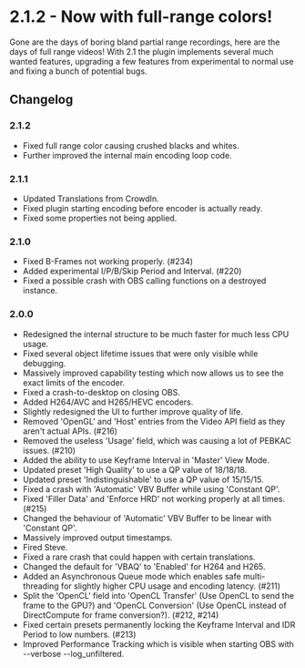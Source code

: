 # 2.1.2 - Now with full-range colors!
Gone are the days of boring bland partial range recordings, here are the days of full range videos! With 2.1 the plugin implements several much wanted features, upgrading a few features from experimental to normal use and fixing a bunch of potential bugs.

## Changelog
### 2.1.2
* Fixed full range color causing crushed blacks and whites.
* Further improved the internal main encoding loop code.

### 2.1.1
* Updated Translations from CrowdIn.
* Fixed plugin starting encoding before encoder is actually ready.
* Fixed some properties not being applied.

### 2.1.0
* Fixed B-Frames not working properly. (#234)
* Added experimental I/P/B/Skip Period and Interval. (#220)
* Fixed a possible crash with OBS calling functions on a destroyed instance.

### 2.0.0
* Redesigned the internal structure to be much faster for much less CPU usage.
* Fixed several object lifetime issues that were only visible while debugging.
* Massively improved capability testing which now allows us to see the exact limits of the encoder.
* Fixed a crash-to-desktop on closing OBS.
* Added H264/AVC and H265/HEVC encoders.
* Slightly redesigned the UI to further improve quality of life.
* Removed 'OpenGL' and 'Host' entries from the Video API field as they aren't actual APIs. (#216)
* Removed the useless 'Usage' field, which was causing a lot of PEBKAC issues. (#210)
* Added the ability to use Keyframe Interval in 'Master' View Mode.
* Updated preset 'High Quality' to use a QP value of 18/18/18.
* Updated preset 'Indistinguishable' to use a QP value of 15/15/15.
* Fixed a crash with 'Automatic' VBV Buffer while using 'Constant QP'.
* Fixed 'Filler Data' and 'Enforce HRD' not working properly at all times. (#215)
* Changed the behaviour of 'Automatic' VBV Buffer to be linear with 'Constant QP'.
* Massively improved output timestamps.
* Fired Steve.
* Fixed a rare crash that could happen with certain translations.
* Changed the default for 'VBAQ' to 'Enabled' for H264 and H265.
* Added an Asynchronous Queue mode which enables safe multi-threading for slightly higher CPU usage and encoding latency. (#211)
* Split the 'OpenCL' field into 'OpenCL Transfer' (Use OpenCL to send the frame to the GPU?) and 'OpenCL Conversion' (Use OpenCL instead of DirectCompute for frame conversion?). (#212, #214)
* Fixed certain presets permanently locking the Keyframe Interval and IDR Period to low numbers. (#213)
* Improved Performance Tracking which is visible when starting OBS with --verbose --log_unfiltered.
